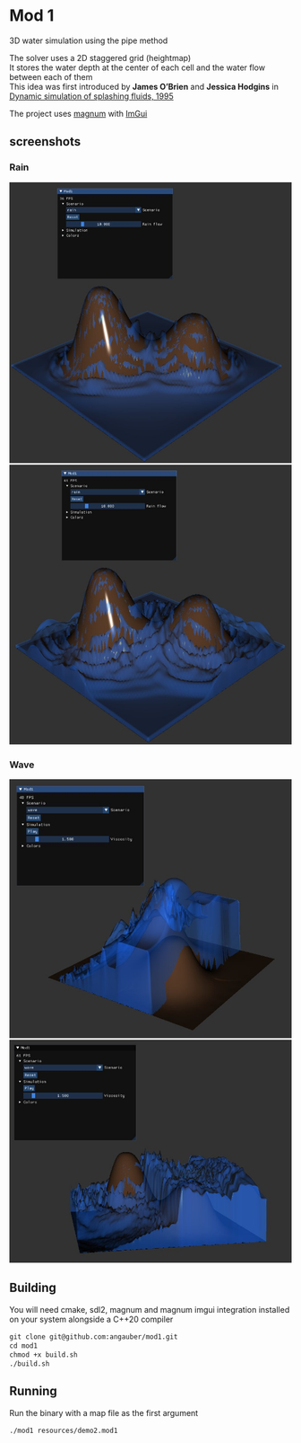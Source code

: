 # Mod 1

3D water simulation using the pipe method

The solver uses a 2D staggered grid (heightmap)  
It stores the water depth at the center of each cell and the water flow between each of them  
This idea was first introduced by **James O’Brien** and **Jessica Hodgins** in [Dynamic simulation of splashing fluids, 1995](http://graphics.berkeley.edu/papers/Obrien-DSS-1995-04/Obrien-DSS-1995-04.pdf)  

The project uses [magnum](https://github.com/mosra/magnum) with [ImGui](https://github.com/ocornut/imgui)  

## screenshots


### Rain
![Rain scenario 1](screenshots/rain_1.jpg)
![Rain scenario 1](screenshots/rain_2.jpg)

### Wave
![Wave scenario 1](screenshots/wave_1.jpg)
![Wave scenario 2](screenshots/wave_2.jpg)

## Building

You will need cmake, sdl2, magnum and magnum imgui integration installed on your system alongside a C++20 compiler

```
git clone git@github.com:angauber/mod1.git
cd mod1
chmod +x build.sh
./build.sh
```

## Running
Run the binary with a map file as the first argument
```
./mod1 resources/demo2.mod1
```
